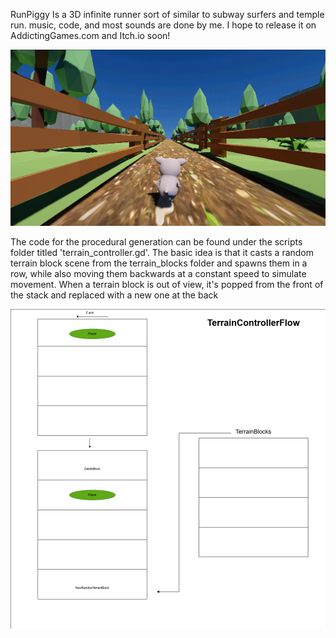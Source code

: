 RunPiggy Is a 3D infinite runner sort of similar to subway surfers and temple run. music, code, and most sounds are done by me. I hope to release it on AddictingGames.com and Itch.io soon!

![image alt](https://github.com/dogvillagee/runpiggyrun/blob/a757768070df257496ab6f74c22d5138f0bd91f3/piggy_demo_sc.png)

The code for the procedural generation can be found under the scripts folder titled 'terrain_controller.gd'. The basic idea is that it casts
a random terrain block scene from the terrain_blocks folder and spawns them in a row, while also moving them backwards at a constant speed to simulate movement.
When a terrain block is out of view, it's popped from the front of the stack and replaced with a new one at the back

![image alt](https://github.com/dogvillagee/runpiggyrun/blob/a757768070df257496ab6f74c22d5138f0bd91f3/Untitled%20Diagram.drawio%20(5).png)


